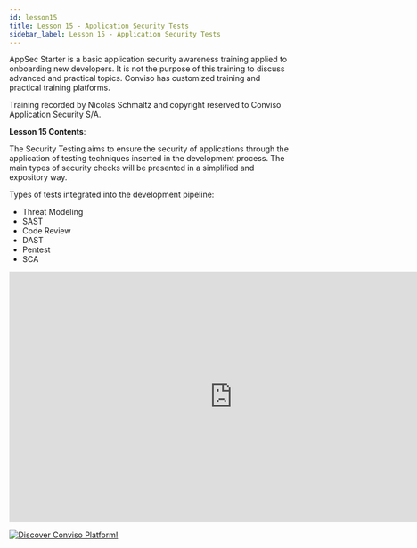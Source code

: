 ```yaml
---
id: lesson15
title: Lesson 15 - Application Security Tests
sidebar_label: Lesson 15 - Application Security Tests
---
```


AppSec Starter is a basic application security awareness training applied to onboarding new developers. It is not the purpose of this training to discuss advanced and practical topics. Conviso has customized training and practical training platforms.

Training recorded by Nicolas Schmaltz and copyright reserved to Conviso Application Security S/A.

**Lesson 15 Contents**:

The Security Testing aims to ensure the security of applications through the application of testing techniques inserted in the development process. The main types of security checks will be presented in a simplified and expository way.

Types of tests integrated into the development pipeline:

- Threat Modeling
- SAST
- Code Review
- DAST
- Pentest
- SCA

<div style={{textAlign: 'center'}}>

<iframe width="800" height="450" src="https://www.youtube.com/embed/bvjt1wZZsU8" title="YouTube video player" frameborder="0" allow="accelerometer; autoplay; clipboard-write; encrypted-media; gyroscope; picture-in-picture" allowfullscreen></iframe>

</div>

[![Discover Conviso Platform!](https://no-cache.hubspot.com/cta/default/5613826/interactive-125788977029.png)](https://cta-service-cms2.hubspot.com/web-interactives/public/v1/track/redirect?encryptedPayload=AVxigLKtcWzoFbzpyImNNQsXC9S54LjJuklwM39zNd7hvSoR%2FVTX%2FXjNdqdcIIDaZwGiNwYii5hXwRR06puch8xINMyL3EXxTMuSG8Le9if9juV3u%2F%2BX%2FCKsCZN1tLpW39gGnNpiLedq%2BrrfmYxgh8G%2BTcRBEWaKasQ%3D&webInteractiveContentId=125788977029&portalId=5613826)